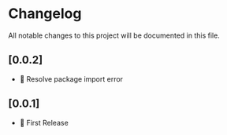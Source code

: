 # Changelog
All notable changes to this project will be documented in this file.

## [0.0.2] 

*  :bug: Resolve package import error

## [0.0.1]

* :tada: First Release